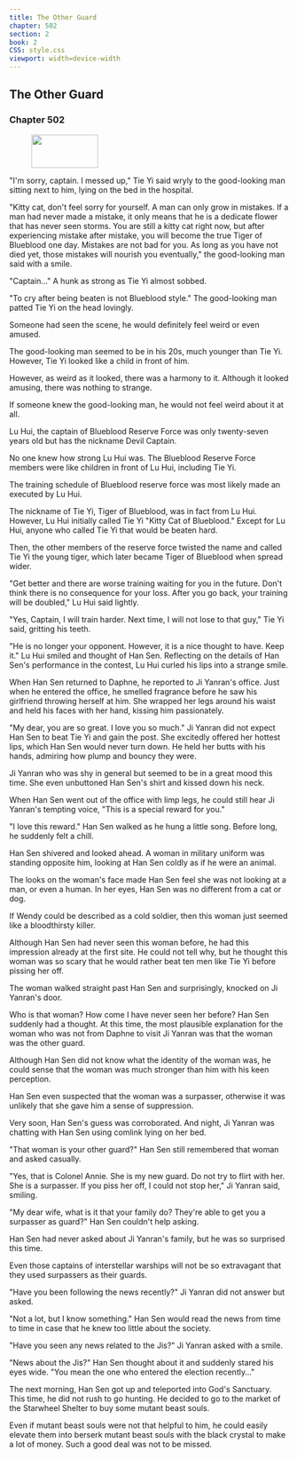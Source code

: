 ```yaml
---
title: The Other Guard
chapter: 502
section: 2
book: 2
CSS: style.css
viewport: width=device-width
---
```


## The Other Guard

### Chapter 502

<figure>
	<img src="../Images/gem.gif" alt="" id="gem" width="120" height="60" />
</figure>

"I'm sorry, captain. I messed up," Tie Yi said wryly to the good-looking man sitting next to him, lying on the bed in the hospital.

"Kitty cat, don't feel sorry for yourself. A man can only grow in mistakes. If a man had never made a mistake, it only means that he is a dedicate flower that has never seen storms. You are still a kitty cat right now, but after experiencing mistake after mistake, you will become the true Tiger of Blueblood one day. Mistakes are not bad for you. As long as you have not died yet, those mistakes will nourish you eventually," the good-looking man said with a smile.

"Captain…" A hunk as strong as Tie Yi almost sobbed.

"To cry after being beaten is not Blueblood style." The good-looking man patted Tie Yi on the head lovingly.

Someone had seen the scene, he would definitely feel weird or even amused.

The good-looking man seemed to be in his 20s, much younger than Tie Yi. However, Tie Yi looked like a child in front of him.

However, as weird as it looked, there was a harmony to it. Although it looked amusing, there was nothing to strange.

If someone knew the good-looking man, he would not feel weird about it at all.

Lu Hui, the captain of Blueblood Reserve Force was only twenty-seven years old but has the nickname Devil Captain.

No one knew how strong Lu Hui was. The Blueblood Reserve Force members were like children in front of Lu Hui, including Tie Yi.

The training schedule of Blueblood reserve force was most likely made an executed by Lu Hui.

The nickname of Tie Yi, Tiger of Blueblood, was in fact from Lu Hui. However, Lu Hui initially called Tie Yi "Kitty Cat of Blueblood." Except for Lu Hui, anyone who called Tie Yi that would be beaten hard.

Then, the other members of the reserve force twisted the name and called Tie Yi the young tiger, which later became Tiger of Blueblood when spread wider.

"Get better and there are worse training waiting for you in the future. Don't think there is no consequence for your loss. After you go back, your training will be doubled," Lu Hui said lightly.

"Yes, Captain, I will train harder. Next time, I will not lose to that guy," Tie Yi said, gritting his teeth.

"He is no longer your opponent. However, it is a nice thought to have. Keep it." Lu Hui smiled and thought of Han Sen. Reflecting on the details of Han Sen's performance in the contest, Lu Hui curled his lips into a strange smile.

When Han Sen returned to Daphne, he reported to Ji Yanran's office. Just when he entered the office, he smelled fragrance before he saw his girlfriend throwing herself at him. She wrapped her legs around his waist and held his faces with her hand, kissing him passionately.

"My dear, you are so great. I love you so much." Ji Yanran did not expect Han Sen to beat Tie Yi and gain the post. She excitedly offered her hottest lips, which Han Sen would never turn down. He held her butts with his hands, admiring how plump and bouncy they were.

Ji Yanran who was shy in general but seemed to be in a great mood this time. She even unbuttoned Han Sen's shirt and kissed down his neck.

When Han Sen went out of the office with limp legs, he could still hear Ji Yanran's tempting voice, "This is a special reward for you."

"I love this reward." Han Sen walked as he hung a little song. Before long, he suddenly felt a chill.

Han Sen shivered and looked ahead. A woman in military uniform was standing opposite him, looking at Han Sen coldly as if he were an animal.

The looks on the woman's face made Han Sen feel she was not looking at a man, or even a human. In her eyes, Han Sen was no different from a cat or dog.

If Wendy could be described as a cold soldier, then this woman just seemed like a bloodthirsty killer.

Although Han Sen had never seen this woman before, he had this impression already at the first site. He could not tell why, but he thought this woman was so scary that he would rather beat ten men like Tie Yi before pissing her off.

The woman walked straight past Han Sen and surprisingly, knocked on Ji Yanran's door.

Who is that woman? How come I have never seen her before? Han Sen suddenly had a thought. At this time, the most plausible explanation for the woman who was not from Daphne to visit Ji Yanran was that the woman was the other guard.

Although Han Sen did not know what the identity of the woman was, he could sense that the woman was much stronger than him with his keen perception.

Han Sen even suspected that the woman was a surpasser, otherwise it was unlikely that she gave him a sense of suppression.

Very soon, Han Sen's guess was corroborated. And night, Ji Yanran was chatting with Han Sen using comlink lying on her bed.

"That woman is your other guard?" Han Sen still remembered that woman and asked casually.

"Yes, that is Colonel Annie. She is my new guard. Do not try to flirt with her. She is a surpasser. If you piss her off, I could not stop her," Ji Yanran said, smiling.

"My dear wife, what is it that your family do? They're able to get you a surpasser as guard?" Han Sen couldn't help asking.

Han Sen had never asked about Ji Yanran's family, but he was so surprised this time.

Even those captains of interstellar warships will not be so extravagant that they used surpassers as their guards.

"Have you been following the news recently?" Ji Yanran did not answer but asked.

"Not a lot, but I know something." Han Sen would read the news from time to time in case that he knew too little about the society.

"Have you seen any news related to the Jis?" Ji Yanran asked with a smile.

"News about the Jis?" Han Sen thought about it and suddenly stared his eyes wide. "You mean the one who entered the election recently…"

The next morning, Han Sen got up and teleported into God's Sanctuary. This time, he did not rush to go hunting. He decided to go to the market of the Starwheel Shelter to buy some mutant beast souls.

Even if mutant beast souls were not that helpful to him, he could easily elevate them into berserk mutant beast souls with the black crystal to make a lot of money. Such a good deal was not to be missed.